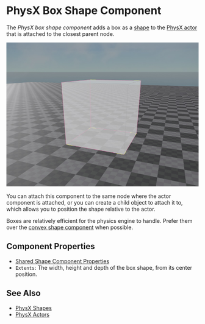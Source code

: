 # PhysX Box Shape Component

The *PhysX box shape component* adds a box as a [shape](physx-shapes.md) to the [PhysX actor](../actors/physx-actors.md) that is attached to the closest parent node.

![Box Shape](media/box-shape.jpg)

You can attach this component to the same node where the actor component is attached, or you can create a child object to attach it to, which allows you to position the shape relative to the actor.

Boxes are relatively efficient for the physics engine to handle. Prefer them over the [convex shape component](physx-convex-shape-component.md) when possible.

## Component Properties

* [Shared Shape Component Properties](physx-shapes.md#shared-shape-component-properties)
* `Extents`: The width, height and depth of the box shape, from its center position.

## See Also


* [PhysX Shapes](physx-shapes.md)
* [PhysX Actors](../actors/physx-actors.md)
